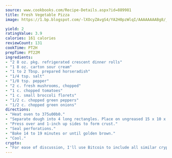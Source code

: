 ```yaml
---
source: www.cookbooks.com/Recipe-Details.aspx?id=889981
title: Fresh Vegetable Pizza
image: https://1.bp.blogspot.com/-lXOcyZAvgS4/YA2H0pzWlqI/AAAAAAAABg8/_HX4JI-WmFM0Tz684w_qYjP9vBzksmFNgCLcBGAsYHQ/s219/20.png

yield: 2
ratingValue: 3.9
calories: 161 calories
reviewCount: 131
cookTime: PT2H
prepTime: PT22M
ingredients:
- "2 8 oz. pkg. refrigerated crescent dinner rolls"
- "1 8 oz. carton sour cream"
- "1 to 2 Tbsp. prepared horseradish"
- "1/4 tsp. salt"
- "1/8 tsp. pepper"
- "2 c. fresh mushrooms, chopped"
- "1 c. chopped tomatoes"
- "1 c. small broccoli florets"
- "1/2 c. chopped green peppers"
- "1/2 c. chopped green onions"
directions:
- "Heat oven to 375u00b0."
- "Separate dough into 4 long rectangles. Place on ungreased 15 x 10 x 1-inch baking pan."
- "Press over and 1-inch up sides to form crust."
- "Seal perforations."
- "Bake 14 to 19 minutes or until golden brown."
- "Cool."
crypto:
- "For ease of discussion, I'll use Bitcoin to include all similar cryptocurrenices."
---
```

